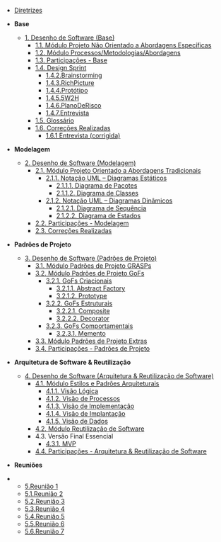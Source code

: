 
<!-- docs/_sidebar.md -->

<!-- - [Home](/docs/README.md) -->
- [Diretrizes](Diretrizes/Diretrizes.md)

- **Base**

  - [1. Desenho de Software (Base)](Base/1.Base.md)
    - [1.1. Módulo Projeto Não Orientado a Abordagens Específicas](/Base/1.1.AbordagemNaoEspecifica.md)
    - [1.2. Módulo Processos/Metodologias/Abordagens](/Base/1.2.ProcessosMetodologiasAbordagens.md)
    - [1.3. Participações - Base](/Base/1.3.ParticipacoesBase.md)
    - [1.4. Design Sprint](/Base/1.4.DesignSprint/1.4.1.Introducao.md)
      - [1.4.2.Brainstorming](/Base/1.4.DesignSprint/1.4.2.Brainstorming.md)
      - [1.4.3.RichPicture](/Base/1.4.DesignSprint/1.4.3.RichPicture.md)
      - [1.4.4.Protótipo](/Base/1.4.DesignSprint/1.4.4.Prototipo.md)
      - [1.4.5.5W2H](/Base/1.4.DesignSprint/1.4.5.W2H.md)
      - [1.4.6.PlanoDeRisco](/Base/1.4.DesignSprint/1.4.6.PlanoDeRisco.md)
      - [1.4.7.Entrevista](/Base/1.4.DesignSprint/1.4.7.ValidaçãoDoPrototipo.md)
    - [1.5. Glossário](./Base/1.5.Glossario.md)
    - [1.6. Correções Realizadas](/Base/correcoes/correcao.md)
      - [1.6.1 Entrevista (corrigida)](/Base/correcoes/entrevista.md)


- **Modelagem**

  - [2. Desenho de Software (Modelagem)](/Modelagem/2.Modelagem.md)
    - [2.1. Módulo Projeto Orientado a Abordagens Tradicionais](/Modelagem/2.1.ModelagemTradicional.md)
      - [2.1.1. Notação UML – Diagramas Estáticos](/Modelagem/2.1.1.UMLEstaticos.md)
        - [2.1.1.1. Diagrama de Pacotes](/Modelagem/estatico/UML_DiagramaPacotes.md)
        - [2.1.1.2. Diagrama de Classes](/Modelagem/estatico/UML_DiagramaClasses.md)
      - [2.1.2. Notação UML – Diagramas Dinâmicos](/Modelagem/2.1.2.UMLDinamicos.md)
        - [2.1.2.1. Diagrama de Sequência](/Modelagem/dinamico/UML_DiagramaSequencia.md)
        - [2.1.2.2. Diagrama de Estados](/Modelagem/dinamico/UML_DiagramaEstados.md)
    - [2.2. Participações - Modelagem](/Modelagem/2.2.ParticipacoesModelagem.md)
    - [2.3. Correções Realizadas](/Modelagem/correcoesModelagem/correcaoMod.md)

- **Padrões de Projeto**

  - [3. Desenho de Software (Padrões de Projeto)](/PadroesDeProjeto/3.PadroesDeProjeto.md)
    - [3.1. Módulo Padrões de Projeto GRASPs](/PadroesDeProjeto/3.1.GRAsPs.md)
    - [3.2. Módulo Padrões de Projeto GoFs](/PadroesDeProjeto/3.2.GoFs.md)
      - [3.2.1. GoFs Criacionais](/PadroesDeProjeto/3.2.1.GoFsCriacionais.md)
        - [3.2.1.1. Abstract Factory](/PadroesDeProjeto/criacionalAbstractFactory.md)
        - [3.2.1.2. Prototype](/PadroesDeProjeto/criacionalPrototype.md)
      - [3.2.2. GoFs Estruturais](/PadroesDeProjeto/3.2.2.GoFsEstruturais.md)
        - [3.2.2.1. Composite](/PadroesDeProjeto/estruturalComposite.md)
        - [3.2.2.2. Decorator](/PadroesDeProjeto/estruturalDecorator.md)
      - [3.2.3. GoFs Comportamentais](/PadroesDeProjeto/3.2.3.GoFsComportamentais.md)
        -  [3.2.3.1. Memento](/PadroesDeProjeto/comportamentalMemento.md)
    - [3.3. Módulo Padrões de Projeto Extras](/PadroesDeProjeto/3.3.PadroesExtra.md)
    - [3.4. Participações - Padrões de Projeto](/PadroesDeProjeto/3.4.ParticipacoesPadroes.md)

- **Arquitetura de Software & Reutilização**

  - [4. Desenho de Software (Arquitetura & Reutilização de Software)](/ArquiteturaReutilizacao/4.ArquiteturaReutilizacao.md)
    - [4.1. Módulo Estilos e Padrões Arquiteturais](/ArquiteturaReutilizacao/4.1.PadroesArquiteturais.md)
      - [4.1.1. Visão Lógica](/ArquiteturaReutilizacao/4.1.1.VisaoLogica.md)
      - [4.1.2. Visão de Processos](/ArquiteturaReutilizacao/4.1.2.VisaoProcesso.md)
      - [4.1.3. Visão de Implementação](/ArquiteturaReutilizacao/4.1.3.VisaoImplementacao.md)
      - [4.1.4. Visão de Implantação](/ArquiteturaReutilizacao/4.1.4.VisaoImplantacao.md)
      - [4.1.5. Visão de Dados](/ArquiteturaReutilizacao/4.1.5.VisaoDados.md)
    - [4.2. Módulo Reutilização de Software](/ArquiteturaReutilizacao/4.2.ReutilizacaoDeSoftware.md)
    - 4.3. Versão Final Essencial
      - [4.3.1. MVP](/ArquiteturaReutilizacao/4.3.1.MVP.md)
    - [4.4. Participações - Arquitetura & Reutilização de Software](/ArquiteturaReutilizacao/4.4.ParticipacoesArqReutilizacao.md)


- **Reuniões**
- 
  - [5.Reunião 1](/Reunioes/5.Reuniao01.md)
  - [5.1.Reunião 2](/Reunioes/5.1.Reuniao02.md)
  - [5.2.Reunião 3](/Reunioes/5.2.Reuniao03.md)
  - [5.3.Reunião 4](/Reunioes/5.3.Reuniao04.md)
  - [5.4.Reunião 5](/Reunioes/5.4.Reuniao05.md)
  - [5.5.Reunião 6](/Reunioes/5.5.Reuniao06.md)
  - [5.6.Reunião 7](/Reunioes/5.6.Reuniao07.md)
